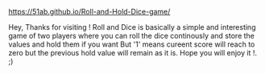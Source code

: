 
https://51ab.github.io/Roll-and-Hold-Dice-game/


Hey, Thanks for visiting !
Roll and Dice is basically a simple and interesting game of two players where you can roll the dice continously and store the values and hold them if you want But '1' means cureent score will reach to zero but the previous hold value will remain as it is.
Hope you will enjoy it !.
;)

